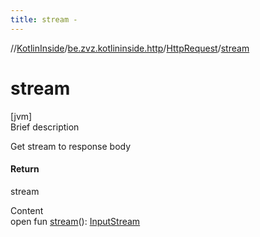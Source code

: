 ```yaml
---
title: stream -
---
```

//[KotlinInside](../../index.md)/[be.zvz.kotlininside.http](../index.md)/[HttpRequest](index.md)/[stream](stream.md)



# stream  
[jvm]  
Brief description  


Get stream to response body



#### Return  


stream

  
Content  
open fun [stream](stream.md)(): [InputStream](https://docs.oracle.com/javase/7/docs/api/java/io/InputStream.html)  



